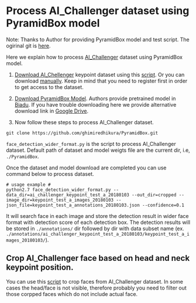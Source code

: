 # Process AI_Challenger dataset using PyramidBox model 

Note: Thanks to Author for providing PyramidBox model and test script. The ogirinal git is [here](https://github.com/Goingqs/PyramidBox).

Here we explain how to process [AI_Challenger](https://challenger.ai/dataset/keypoint) dataset using PyramidBox model.

1. [Download AI_Chellenger](https://challenger.ai/dataset/keypoint) keypoint dataset using this [script](https://github.com/bonseyes/SFD/blob/master/scripts/data/download_aichallenger.sh). Or you can download [manually](https://challenger.ai/dataset/keypoint). Keep in mind that you need to register first in order to get access to the dataset.
2. [Download PyramidBox Model](https://pan.baidu.com/s/1tSys4yfvKEJVZcxTLzNbUw). Authors provide pretrained model in [Biadu](https://pan.baidu.com/s/1tSys4yfvKEJVZcxTLzNbUw). If you have trouble downloading here we provide alternative download link in [Google Drive](https://drive.google.com/open?id=1rXwlqaWaTgsFcNaNlp9GE2Vxq4_G6Zge).

3. Now follow these steps to process AI_Challenger dataset. 

```Shell
git clone https://github.com/ghimiredhikura/PyramidBox.git
```
`face_detection_wider_format.py` is the script to process AI_Challenger dataset. Default path of dataset and model weigts file are the current dir, i.e, `./PyramidBox`. 

Once the dataset and model download are completed you can use command below to process dataset. 

```Shell
# usage example #
python2.7 face_detection_wider_format.py --data_dir=ai_challenger_keypoint_test_a_20180103 --out_dir=cropped --image_dir=keypoint_test_a_images_20180103 --json_file=keypoint_test_a_annotations_20180103.json --confidence=0.1
```

It will search face in each image and store the detection result in wider face format with detection score of each detection box. The detection results will be stored in `./annotations/` dir followed by dir with data subset name (ex. `./annotations/ai_challenger_keypoint_test_a_20180103/keypoint_test_a_images_20180103/`).  

## Crop AI_Challenger face based on head and neck keypoint position. 

You can use this [script](https://github.com/bonseyes/SFD/blob/master/scripts/prepare_data_utils/ai_challenger_face_crop.py) to crop faces from AI_Challenger dataset. In some cases the head/face is not visible, therefore probably you need to filter out those corpped faces which do not include actual face.
